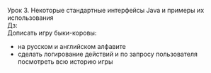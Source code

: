 Урок 3. Некоторые стандартные интерфейсы Java и примеры их использования\
Дз:\
Дописать игру быки-коровы:
- на русском и английском алфавите
- сделать логирование действий и по запросу пользователя посмотреть всю историю игры
